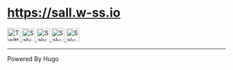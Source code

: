 # https://sall.w-ss.io 

<a href="https://twitter.com/digital_wizz">
<img src="https://sall.w-ss.io/images/svg/twitter-brands.svg" alt="Twitter Profile" width="30" height="30">
</a>
<a href="https://dev.to/sso">
<img src="https://d2fltix0v2e0sb.cloudfront.net/dev-badge.svg" alt="Salvydas Lukosius's DEV Profile" height="30" widt1h="30">
</a>
<a href="https://gitlab.com/ss-o">
<img src="https://sall.w-ss.io/images/svg/stack-overflow-brands.svg" alt="Salvydas Lukosius's Stackoverflow Profile" height="30" widt1h="30">
</a>
<a href="https://stackoverflow.com/users/13893752/salvydas-lukosius">
<img src="https://sall.w-ss.io/images/svg/gitlab-brands.svg" alt="Salvydas Lukosius's Gitlab Profile" height="30" widt1h="30">
</a>
<a href="https://wayscript.com/user/salvydas_lukosius">
<img src="https://sall.w-ss.io/images/png/wayscript_color.png" alt="Salvydas Lukosius's WayScript Workflows" height="30" widt1h="30">
</a>

------

 Powered By Hugo 




